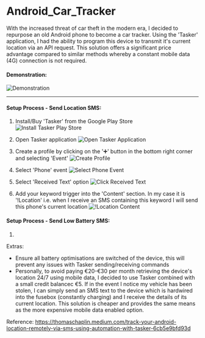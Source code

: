 # Android_Car_Tracker
With the increased threat of car theft in the modern era, I decided to repurpose an old Android phone to become a car tracker. Using the 'Tasker' application, I had the ability to program this device to transmit it's current location via an API request. This solution offers a significant price advantage compared to similar methods whereby a constant mobile data (4G) connection is not required. 

#### Demonstration:
![Demonstration](https://user-images.githubusercontent.com/36043248/114793644-b8670280-9d82-11eb-93c7-6d6941683c7c.jpg)

-------------------------------------------------------------------------------------------------------------------------------

#### Setup Process - Send Location SMS:

1. Install/Buy 'Tasker' from the Google Play Store
![Install Tasker Play Store](https://user-images.githubusercontent.com/36043248/114793688-d9c7ee80-9d82-11eb-9549-cbef810d9226.jpg)

2. Open Tasker application
![Open Tasker Application](https://user-images.githubusercontent.com/36043248/114793729-f19f7280-9d82-11eb-8f6f-d4636efe3005.jpg)

3. Create a profile by clicking on the '➕' button in the bottom right corner and selecting 'Event'
![Create Profile](https://user-images.githubusercontent.com/36043248/114793873-3deab280-9d83-11eb-897f-689d7b24b64c.jpg)

4. Select 'Phone' event
![Select Phone Event](https://user-images.githubusercontent.com/36043248/114794521-8f477180-9d84-11eb-8c8e-224bc5f5832a.jpg)

5. Select 'Received Text' option
![Click Received Text](https://user-images.githubusercontent.com/36043248/114794533-953d5280-9d84-11eb-83c5-cd2ea371a554.jpg)

6. Add your keyword trigger into the 'Content' section. In my case it is '!Location' i.e. when I receive an SMS containing this keyword I will send this phone's current location
![!Location Content](https://user-images.githubusercontent.com/36043248/114794730-efd6ae80-9d84-11eb-8784-f2c33db47504.jpg)

#### Setup Process - Send Low Battery SMS:

1. 


Extras:
- Ensure all battery optimisations are switched of the device, this will prevent any issues with Tasker sending/receiving commands
- Personally, to avoid paying €20-€30 per month retrieving the device's location 24/7 using mobile data, I decided to use Tasker combined with a small credit balancec €5. If in the event I notice my vehicle has been stolen, I can simply send an SMS text to the device which is hardwired into the fusebox (constantly charging) and I receive the details of its current location. This solution is cheaper and provides the same means as the more expensive mobile data enabled option.

Reference: https://thomaschaplin.medium.com/track-your-android-location-remotely-via-sms-using-automation-with-tasker-6cb5e9bfd93d
